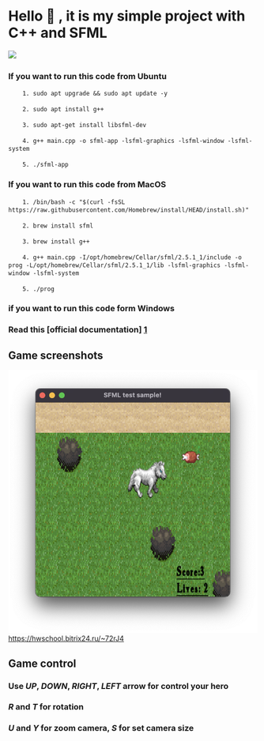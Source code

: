 # Hello 👋 , it is my simple project with C++ and SFML 
![](https://komarev.com/ghpvc/?username=PavelErsh)
### If you want to run this code from Ubuntu 

~~~
    1. sudo apt upgrade && sudo apt update -y
    
    2. sudo apt install g++

    3. sudo apt-get install libsfml-dev

    4. g++ main.cpp -o sfml-app -lsfml-graphics -lsfml-window -lsfml-system

    5. ./sfml-app 
~~~
### If you want to run this code from MacOS
~~~
    1. /bin/bash -c "$(curl -fsSL https://raw.githubusercontent.com/Homebrew/install/HEAD/install.sh)"

    2. brew install sfml
    
    3. brew install g++

    4. g++ main.cpp -I/opt/homebrew/Cellar/sfml/2.5.1_1/include -o prog -L/opt/homebrew/Cellar/sfml/2.5.1_1/lib -lsfml-graphics -lsfml-window -lsfml-system

    5. ./prog 
~~~

### if you want to run this code form Windows
### Read this [official documentation] [1]

## Game screenshots
![screen](https://raw.githubusercontent.com/PavelErsh/SFML-Game/master/images/Screenshot%202022-07-16%20at%2009.42.08.png)
https://hwschool.bitrix24.ru/~72rJ4
## Game control
### Use ___UP___, ___DOWN___, ___RIGHT___, ___LEFT___ arrow for control your hero
### ___R___ and ___T___ for rotation
### ___U___ and ___Y___ for zoom camera,  ___S___ for set camera size


[1]: (https://www.sfml-dev.org/tutorials/2.5/start-vc.php)


